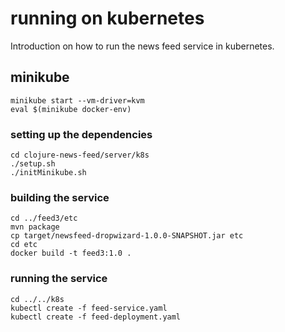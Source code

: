# running on kubernetes

Introduction on how to run the news feed service in kubernetes.

## minikube

```shell
minikube start --vm-driver=kvm
eval $(minikube docker-env)
```

### setting up the dependencies

```shell
cd clojure-news-feed/server/k8s
./setup.sh
./initMinikube.sh
```

### building the service

```shell
cd ../feed3/etc
mvn package
cp target/newsfeed-dropwizard-1.0.0-SNAPSHOT.jar etc
cd etc
docker build -t feed3:1.0 .
```

### running the service

```shell
cd ../../k8s
kubectl create -f feed-service.yaml
kubectl create -f feed-deployment.yaml
```

